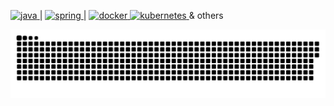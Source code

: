 <p align="left"> <a href="https://www.java.com/en/" target="_blank"> <img src="https://external-content.duckduckgo.com/iu/?u=https%3A%2F%2Flogos-marques.com%2Fwp-content%2Fuploads%2F2021%2F03%2FJava-Logo.png&f=1&nofb=1&ipt=a62749697f6a739b11191df8086f8ef651575ad7f6fe39e6712908a4e39d0ecd&ipo=images" alt="java" width="40" height="40"/> </a> |
<a href="https://spring.io/" target="_blank"> <img src="https://external-content.duckduckgo.com/iu/?u=https%3A%2F%2Fcdn.freebiesupply.com%2Flogos%2Flarge%2F2x%2Fspring-3-logo-png-transparent.png&f=1&nofb=1&ipt=0e18d9c7eed8ae1fa582204c605b78d406ec83778d8acfce14f2ccce0d77ba7b&ipo=images" alt="spring" width="40" height="40"/> </a> |
<a href="https://www.docker.com/" target="_blank"> <img src="https://external-content.duckduckgo.com/iu/?u=https%3A%2F%2Fclipground.com%2Fimages%2Fdocker-logo-clipart-5.jpg&f=1&nofb=1&ipt=49ef2217b08d9fc6e906909720a81e0262035a4501f5a4a5c7bf93a168caccd3&ipo=images" alt="docker" width="40" height="40"/> </a> 
<a href="https://kubernetes.io/" target="_blank"> <img src="https://images.ctfassets.net/23aumh6u8s0i/Gbd2bxUf83mbfw0QhGKF4/67c00e8fce936143425b965870123e1c/kubernetes" alt="kubernetes" width="40" height="40"/> </a>     & others  
</p>

[![GitHub Streak Stats Dark](https://raw.githubusercontent.com/KalinIvanov-l/KalinIvanov-l/output/github-snake-dark.svg#gh-dark-mode-only)](https://github.com/KalinIvanov-l)


[//]: # (<picture>)

[//]: # (  <source media="&#40;prefers-color-scheme: dark&#41;" srcset="https://raw.githubusercontent.com/KalinIvanov-l/KalinIvanov-l/output/github-snake-dark.svg" />)

[//]: # (  <source media="&#40;prefers-color-scheme: light&#41;" srcset="https://raw.githubusercontent.com/KalinIvanov-l/KalinIvanov-l/output/github-snake.svg" />)

[//]: # (  <img alt="GitHub Contribution Snake Game" src="https://raw.githubusercontent.com/KalinIvanov-l/KalinIvanov-l/output/github-snake.svg" />)

[//]: # (</picture>)

<!--
**KalinIvanov-l/KalinIvanov-l** is a ✨ _special_ ✨ repository because its `README.md` (this file) appears on your GitHub profile.

Here are some ideas to get you started:

- 🔭 I’m currently working on ...
- 🌱 I’m currently learning ...
- 👯 I’m looking to collaborate on ...
- 🤔 I’m looking for help with ...
- 💬 Ask me about ...
- 📫 How to reach me: ...
- 😄 Pronouns: ...
- ⚡ Fun fact: ...
-->
